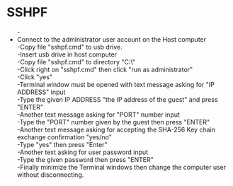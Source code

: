 # SSHPF
<ul>
-<li>Connect to the administrator user account on the Host computer</li>
-Copy file "sshpf.cmd" to usb drive.<br/>
-Insert usb drive in host computer<br/>
-Copy file "sshpf.cmd" to directory "C:\"<br/>
-Click right on "sshpf.cmd" then click "run as administrator"<br/>
-Click "yes"<br/>
-Terminal window must be opened with text message asking for "IP ADDRESS" input<br/>
-Type the given IP ADDRESS "the IP address of the guest" and press "ENTER"<br/>
-Another text message asking for "PORT" number input<br/>
-Type the "PORT" number given by the guest then press "ENTER"<br/>
-Another text message asking for accepting the SHA-256 Key chain exchange confirmation "yes/no"<br/>
-Type "yes" then press "Enter"<br/>
-Another text asking for user password input<br/>
-Type the given password then press "ENTER"<br/>
-Finally minimize the Terminal windows then change the computer user without disconnecting.
</ul>
